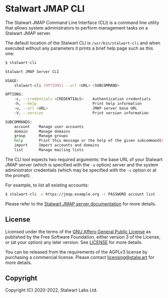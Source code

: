 # Stalwart JMAP CLI

The Stalwart JMAP Command Line Interface (CLI) is a command line utility that allows system 
administrators to perform management tasks on a Stalwart JMAP server. 

The default location of the Stalwart CLI is ``/usr/bin/stalwart-cli`` and when executed
without any parameters it prints a brief help page such as this one:

```bash
$ stalwart-cli

Stalwart JMAP Server CLI

USAGE:
    stalwart-cli [OPTIONS] --url <URL> <SUBCOMMAND>

OPTIONS:
    -c, --credentials <CREDENTIALS>    Authentication credentials
    -h, --help                         Print help information
    -u, --url <URL>                    JMAP server base URL
    -V, --version                      Print version information

SUBCOMMANDS:
    account    Manage user accounts
    domain     Manage domains
    group      Manage groups
    help       Print this message or the help of the given subcommand(s)
    import     Import accounts and domains
    list       Manage mailing lists
```

The CLI tool expects two required arguments: the base URL of your Stalwart JMAP server (which is 
specified with the ``-u`` option) server and the system administrator credentials (which 
may be specified with the ``-c`` option or at the prompt).

For example, to list all existing accounts:

```bash
$ stalwart-cli -u https://jmap.example.org -c PASSWORD account list
```

Please refer to the [Stalwart JMAP server documentation](https://stalw.art/jmap/) for more details.

## License

Licensed under the terms of the [GNU Affero General Public License](https://www.gnu.org/licenses/agpl-3.0.en.html) as published by
the Free Software Foundation, either version 3 of the License, or (at your option) any later version.
See [LICENSE](LICENSE) for more details.

You can be released from the requirements of the AGPLv3 license by purchasing
a commercial license. Please contact licensing@stalw.art for more details.
  
## Copyright

Copyright (C) 2020-2022, Stalwart Labs Ltd.
